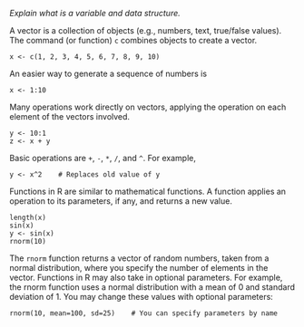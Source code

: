 *Explain what is a variable and data structure.*

A vector is a collection of objects (e.g., numbers, text, true/false values).
The command (or function) `c` combines objects to create a vector.

    x <- c(1, 2, 3, 4, 5, 6, 7, 8, 9, 10)

An easier way to generate a sequence of numbers is

    x <- 1:10

Many operations work directly on vectors, applying the operation on each
element of the vectors involved.

    y <- 10:1
    z <- x + y

Basic operations are `+`, `-`, `*`, `/`, and `^`. For example,

    y <- x^2    # Replaces old value of y

Functions in R are similar to mathematical functions. A function applies
an operation to its parameters, if any, and returns a new value.

    length(x)
    sin(x)
    y <- sin(x)
    rnorm(10)

The `rnorm` function returns a vector of random numbers, taken from
a normal distribution, where you specify the number of elements in the vector.
Functions in R may also take in optional parameters. For example,
the rnorm function uses a normal distribution with a mean of 0
and standard deviation of 1. You may change these values with optional
parameters:

    rnorm(10, mean=100, sd=25)    # You can specify parameters by name


